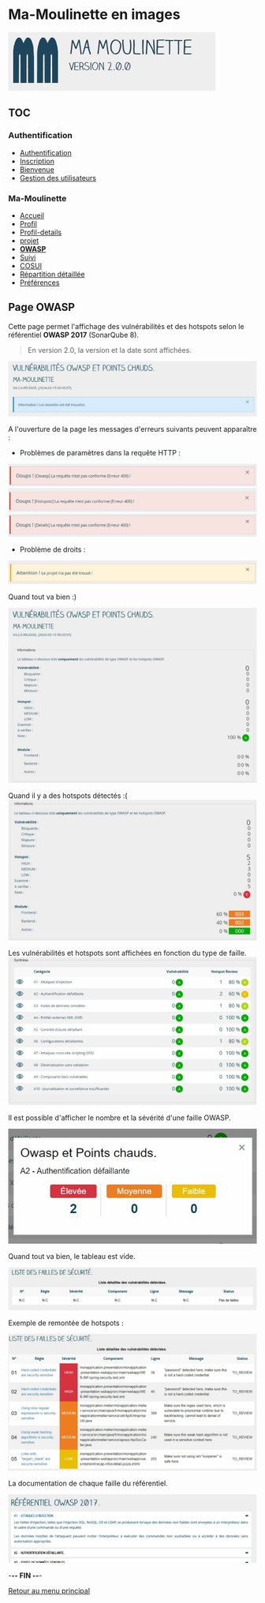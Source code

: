 # Ma-Moulinette en images

![Ma-Moulinette](/documentation/ressources/home-000.jpg)

## TOC

### Authentification

* [Authentification](/documentation/authentification.md)
* [Inscription](/documentation/inscription.md)
* [Bienvenue]((/documentation/bienvenue.md))
* [Gestion des utilisateurs](utilisateur.md)

### Ma-Moulinette

* [Accueil](/documentation/accueil.md)
* [Profil](/documentation/profil.md)
* [Profil-details](/documentation/profil-details.md)
* [projet](/documentation/projet.md)
* [**OWASP**](/documentation/owasp.md)
* [Suivi](/documentation/suivi.md)
* [COSUI](/documentation/cosui.md)
* [Répartition détaillée](/documentation/repartition_details.md)
* [Préférences](/documentation/preferences.md)

## Page OWASP

Cette page permet l'affichage des vulnérabilités et des hotspots selon le référentiel **OWASP 2017** (SonarQube 8).

> En version 2.0, la version et la date sont affichées.

 ![owasp](/documentation/ressources/owasp-009.jpg)

A l'ouverture de la page les messages d'erreurs suivants peuvent apparaître :

* Problèmes de paramètres dans la requête HTTP :

![owasp](/documentation/ressources/owasp-007.jpg)
![owasp](/documentation/ressources/owasp-007b.jpg)
![owasp](/documentation/ressources/owasp-007a.jpg)

* Problème de droits :

![owasp](/documentation/ressources/owasp-008.jpg)

Quand tout va bien :)

![owasp](/documentation/ressources/owasp-001.jpg)

Quand il y a des hotspots détectés :(
![owasp](/documentation/ressources/owasp-001a.jpg)

Les vulnérabilités et hotspots sont affichées en fonction du type de faille.
![owasp](/documentation/ressources/owasp-002.jpg)

Il est possible d'afficher le nombre et la sévérité d'une faille OWASP.

![owasp](/documentation/ressources/owasp-003.jpg)

Quand tout va bien, le tableau est vide.

![owasp](/documentation/ressources/owasp-004.jpg)

Exemple de remontée de hotspots :

![owasp](/documentation/ressources/owasp-005.jpg)

La documentation de chaque faille du référentiel.

![owasp](/documentation/ressources/owasp-006.jpg)

-**-- FIN --**-

[Retour au menu principal](/README.md)
